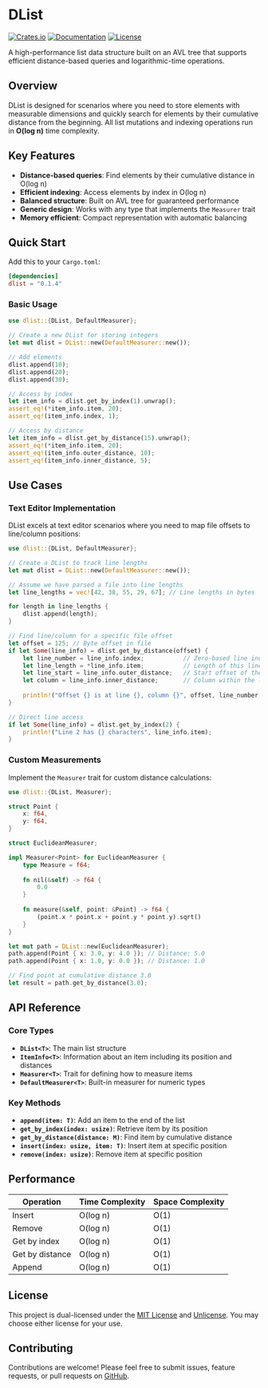 # DList

[![Crates.io](https://img.shields.io/crates/v/dlist.svg)](https://crates.io/crates/dlist)
[![Documentation](https://docs.rs/dlist/badge.svg)](https://docs.rs/dlist)
[![License](https://img.shields.io/badge/license-MIT%2FUnlicense-blue.svg)](https://github.com/misupov/dlist)

A high-performance list data structure built on an AVL tree that supports efficient distance-based queries and logarithmic-time operations.

## Overview

DList is designed for scenarios where you need to store elements with measurable dimensions and quickly search for elements by their cumulative distance from the beginning. All list mutations and indexing operations run in **O(log n)** time complexity.

## Key Features

- **Distance-based queries**: Find elements by their cumulative distance in O(log n)
- **Efficient indexing**: Access elements by index in O(log n)
- **Balanced structure**: Built on AVL tree for guaranteed performance
- **Generic design**: Works with any type that implements the `Measurer` trait
- **Memory efficient**: Compact representation with automatic balancing

## Quick Start

Add this to your `Cargo.toml`:

```toml
[dependencies]
dlist = "0.1.4"
```

### Basic Usage

```rust
use dlist::{DList, DefaultMeasurer};

// Create a new DList for storing integers
let mut dlist = DList::new(DefaultMeasurer::new());

// Add elements
dlist.append(10);
dlist.append(20);
dlist.append(30);

// Access by index
let item_info = dlist.get_by_index(1).unwrap();
assert_eq!(*item_info.item, 20);
assert_eq!(item_info.index, 1);

// Access by distance
let item_info = dlist.get_by_distance(15).unwrap();
assert_eq!(*item_info.item, 20);
assert_eq!(item_info.outer_distance, 10);
assert_eq!(item_info.inner_distance, 5);
```

## Use Cases

### Text Editor Implementation

DList excels at text editor scenarios where you need to map file offsets to line/column positions:

```rust
use dlist::{DList, DefaultMeasurer};

// Create a DList to track line lengths
let mut dlist = DList::new(DefaultMeasurer::new());

// Assume we have parsed a file into line lengths
let line_lengths = vec![42, 38, 55, 29, 67]; // Line lengths in bytes

for length in line_lengths {
    dlist.append(length);
}

// Find line/column for a specific file offset
let offset = 125; // Byte offset in file
if let Some(line_info) = dlist.get_by_distance(offset) {
    let line_number = line_info.index;           // Zero-based line index
    let line_length = *line_info.item;           // Length of this line
    let line_start = line_info.outer_distance;   // Start offset of the line
    let column = line_info.inner_distance;       // Column within the line
    
    println!("Offset {} is at line {}, column {}", offset, line_number, column);
}

// Direct line access
if let Some(line_info) = dlist.get_by_index(2) {
    println!("Line 2 has {} characters", line_info.item);
}
```

### Custom Measurements

Implement the `Measurer` trait for custom distance calculations:

```rust
use dlist::{DList, Measurer};

struct Point {
    x: f64,
    y: f64,
}

struct EuclideanMeasurer;

impl Measurer<Point> for EuclideanMeasurer {
    type Measure = f64;
    
    fn nil(&self) -> f64 {
        0.0
    }
    
    fn measure(&self, point: &Point) -> f64 {
        (point.x * point.x + point.y * point.y).sqrt()
    }
}

let mut path = DList::new(EuclideanMeasurer);
path.append(Point { x: 3.0, y: 4.0 }); // Distance: 5.0
path.append(Point { x: 1.0, y: 0.0 }); // Distance: 1.0

// Find point at cumulative distance 3.0
let result = path.get_by_distance(3.0);
```

## API Reference

### Core Types

- **`DList<T>`**: The main list structure
- **`ItemInfo<T>`**: Information about an item including its position and distances
- **`Measurer<T>`**: Trait for defining how to measure items
- **`DefaultMeasurer<T>`**: Built-in measurer for numeric types

### Key Methods

- **`append(item: T)`**: Add an item to the end of the list
- **`get_by_index(index: usize)`**: Retrieve item by its position
- **`get_by_distance(distance: M)`**: Find item by cumulative distance
- **`insert(index: usize, item: T)`**: Insert item at specific position
- **`remove(index: usize)`**: Remove item at specific position

## Performance

| Operation | Time Complexity | Space Complexity |
|-----------|----------------|------------------|
| Insert    | O(log n)       | O(1)            |
| Remove    | O(log n)       | O(1)            |
| Get by index | O(log n)    | O(1)            |
| Get by distance | O(log n) | O(1)            |
| Append    | O(log n)       | O(1)            |

## License

This project is dual-licensed under the [MIT License](LICENSE-MIT) and [Unlicense](UNLICENSE). You may choose either license for your use.

## Contributing

Contributions are welcome! Please feel free to submit issues, feature requests, or pull requests on [GitHub](https://github.com/misupov/dlist).
